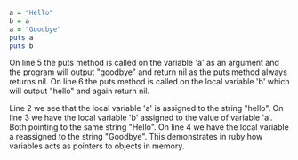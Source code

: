 ```ruby
a = "Hello"
b = a
a = "Goodbye"
puts a
puts b
```
On line 5 the puts method is called on the variable 'a' as an argument and the program will output "goodbye" and return nil as the puts method always returns nil. On line 6 the puts method is called on the local variable 'b' which will output "hello" and again return nil.

Line 2 we see that the local variable 'a' is assigned to the string "hello". On line 3 we have the local variable 'b' assigned to the value of variable 'a'. Both pointing to the same string "Hello". On line 4 we have the local variable a reassigned to the string "Goodbye". This demonstrates in ruby how variables acts as pointers to objects in memory. 